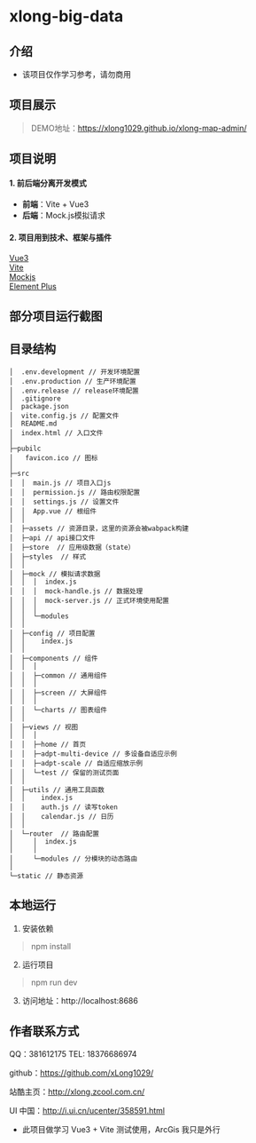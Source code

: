 # xlong-big-data

## 介绍


* 该项目仅作学习参考，请勿商用

## 项目展示

> DEMO地址：https://xlong1029.github.io/xlong-map-admin/

## 项目说明

#### 1. 前后端分离开发模式

- **前端**：Vite + Vue3
- **后端**：Mock.js模拟请求

#### 2. 项目用到技术、框架与插件

[Vue3](https://v3.vuejs.org/)<br/>
[Vite](https://cn.vitejs.dev/)<br/>
[Mockjs](http://mockjs.com/)<br/>
[Element Plus](https://github.com/element-plus)<br/>

## 部分项目运行截图


## 目录结构

```
│  .env.development // 开发环境配置
│  .env.production // 生产环境配置
│  .env.release // release环境配置
│  .gitignore
│  package.json
│  vite.config.js // 配置文件
│  README.md
│  index.html // 入口文件
│
├─pubilc
│   favicon.ico // 图标
│
├─src
│  │  main.js // 项目入口js
│  │  permission.js // 路由权限配置
│  │  settings.js // 设置文件
│  │  App.vue // 根组件
│  │
│  ├─assets // 资源目录，这里的资源会被wabpack构建
│  ├─api // api接口文件
│  ├─store  // 应用级数据（state）
│  ├─styles  // 样式
│  │
│  ├─mock // 模拟请求数据
│  │  │  index.js
│  │  │  mock-handle.js // 数据处理
│  │  │  mock-server.js // 正式环境使用配置
│  │  │
│  │  └─modules
│  │
│  ├─config // 项目配置
│  │    index.js
│  │
│  ├─components // 组件
│  │  │
│  │  ├─common // 通用组件
│  │  │
│  │  ├─screen // 大屏组件
│  │  │
│  │  └─charts // 图表组件
│  │
│  ├─views // 视图
│  │  │
│  │  ├─home // 首页
│  │  ├─adpt-multi-device // 多设备自适应示例
│  │  ├─adpt-scale // 自适应缩放示例
│  │  └─test // 保留的测试页面
│  │
│  ├─utils // 通用工具函数
│  │    index.js
│  │    auth.js // 读写token
│  │    calendar.js // 日历
│  │
│  └─router  // 路由配置
│     │  index.js
│     │
│     └─modules // 分模块的动态路由
│
└─static // 静态资源
```

## 本地运行
1. 安装依赖
> npm install
2. 运行项目
> npm run dev
3. 访问地址：http://localhost:8686

## 作者联系方式

QQ：381612175
TEL: 18376686974

github：https://github.com/xLong1029/

站酷主页：http://xlong.zcool.com.cn/

UI 中国：http://i.ui.cn/ucenter/358591.html

- 此项目做学习 Vue3 + Vite 测试使用，ArcGis 我只是外行